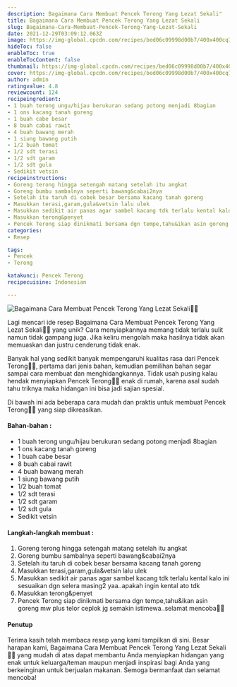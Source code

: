 ```yaml
---
description: Bagaimana Cara Membuat Pencek Terong Yang Lezat Sekali"
title: Bagaimana Cara Membuat Pencek Terong Yang Lezat Sekali
slug: Bagaimana-Cara-Membuat-Pencek-Terong-Yang-Lezat-Sekali
date: 2021-12-29T03:09:12.063Z
image: https://img-global.cpcdn.com/recipes/bed06c09998d00b7/400x400cq70/photo.jpg
hideToc: false
enableToc: true
enableTocContent: false
thumbnail: https://img-global.cpcdn.com/recipes/bed06c09998d00b7/400x400cq70/photo.jpg
cover: https://img-global.cpcdn.com/recipes/bed06c09998d00b7/400x400cq70/photo.jpg
author: admin
ratingvalue: 4.8
reviewcount: 124
recipeingredient:
- 1 buah terong ungu/hijau berukuran sedang potong menjadi 8bagian
- 1 ons kacang tanah goreng
- 1 buah cabe besar
- 8 buah cabai rawit
- 4 buah bawang merah
- 1 siung bawang putih
- 1/2 buah tomat
- 1/2 sdt terasi
- 1/2 sdt garam
- 1/2 sdt gula
- Sedikit vetsin
recipeinstructions:
- Goreng terong hingga setengah matang setelah itu angkat
- Goreng bumbu sambalnya seperti bawang&cabai2nya
- Setelah itu taruh di cobek besar bersama kacang tanah goreng
- Masukkan terasi,garam,gula&vetsin lalu ulek
- Masukkan sedikit air panas agar sambel kacang tdk terlalu kental kalo ini sesuaikan dgn selera masing2 yaa..apakah ingin kental ato tdk
- Masukkan terong&penyet
- Pencek Terong siap dinikmati bersama dgn tempe,tahu&ikan asin goreng mw plus telor ceplok jg semakin istimewa..selamat mencoba🙏🤗
categories:
- Resep

tags:
- Pencek
- Terong

katakunci: Pencek Terong
recipecuisine: Indonesian

---
```


![Bagaimana Cara Membuat Pencek Terong Yang Lezat Sekali👩‍🍳](https://img-global.cpcdn.com/recipes/bed06c09998d00b7/400x400cq70/photo.jpg)

Lagi mencari ide resep Bagaimana Cara Membuat Pencek Terong Yang Lezat Sekali👩‍🍳 yang unik? Cara menyiapkannya memang tidak terlalu sulit namun tidak gampang juga. Jika keliru mengolah maka hasilnya tidak akan memuaskan dan justru cenderung tidak enak.

Banyak hal yang sedikit banyak mempengaruhi kualitas rasa dari Pencek Terong👩‍🍳, pertama dari jenis bahan, kemudian pemilihan bahan segar sampai cara membuat dan menghidangkannya. Tidak usah pusing kalau hendak menyiapkan Pencek Terong👩‍🍳 enak di rumah, karena asal sudah tahu triknya maka hidangan ini bisa jadi sajian spesial.

Di bawah ini ada beberapa cara mudah dan praktis untuk membuat Pencek Terong👩‍🍳 yang siap dikreasikan.

<!--inarticleads1-->

#### Bahan-bahan :

- 1 buah terong ungu/hijau berukuran sedang potong menjadi 8bagian
- 1 ons kacang tanah goreng
- 1 buah cabe besar
- 8 buah cabai rawit
- 4 buah bawang merah
- 1 siung bawang putih
- 1/2 buah tomat
- 1/2 sdt terasi
- 1/2 sdt garam
- 1/2 sdt gula
- Sedikit vetsin

<!--inarticleads2-->

#### Langkah-langkah membuat :

1. Goreng terong hingga setengah matang setelah itu angkat
1. Goreng bumbu sambalnya seperti bawang&cabai2nya
1. Setelah itu taruh di cobek besar bersama kacang tanah goreng
1. Masukkan terasi,garam,gula&vetsin lalu ulek
1. Masukkan sedikit air panas agar sambel kacang tdk terlalu kental kalo ini sesuaikan dgn selera masing2 yaa..apakah ingin kental ato tdk
1. Masukkan terong&penyet
1. Pencek Terong siap dinikmati bersama dgn tempe,tahu&ikan asin goreng mw plus telor ceplok jg semakin istimewa..selamat mencoba🙏🤗

#### Penutup

Terima kasih telah membaca resep yang kami tampilkan di sini. Besar harapan kami, Bagaimana Cara Membuat Pencek Terong Yang Lezat Sekali👩‍🍳 yang mudah di atas dapat membantu Anda menyiapkan hidangan yang enak untuk keluarga/teman maupun menjadi inspirasi bagi Anda yang berkeinginan untuk berjualan makanan. Semoga bermanfaat dan selamat mencoba!